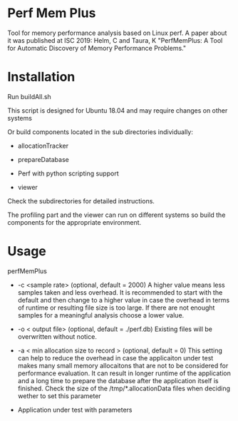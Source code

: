 Perf Mem Plus
===============
Tool for memory performance analysis based on Linux perf.
A paper about it was published at ISC 2019: Helm, C and Taura, K "PerfMemPlus: A Tool for Automatic Discovery of Memory Performance Problems."


Installation
=====
Run buildAll.sh

This script is designed for Ubuntu 18.04 and may require changes on other systems


Or build components located in the sub directories individually:

* allocationTracker

* prepareDatabase

* Perf with python scripting support

* viewer

Check the subdirectories for detailed instructions.

The profiling part and the viewer can run on different systems so build the components for the appropriate environment.


Usage
=====
perfMemPlus

* -c \<sample rate\> (optional, default = 2000)
A higher value means less samples taken and less overhead.
It is recommended to start with the default and then change to a higher value
in case the overhead in terms of runtime or resulting file size is too large.
If there are not enought samples for a meaningful analysis choose a lower value.


* -o \< output file\> (optional, default = ./perf.db)
Existing files will be overwritten without notice.

* -a \< min allocation size to record \> (optional, default = 0)
This setting can help to reduce the overhead in case the applicaiton under test
makes many small memory allocaitons that are not to be considered for performance evaluation.
It can result in longer runtime of the application and a long time to prepare the database after the application itself is finished.
Check the size of the /tmp/*.allocationData files when deciding wether to set this parameter


* Application under test with parameters

